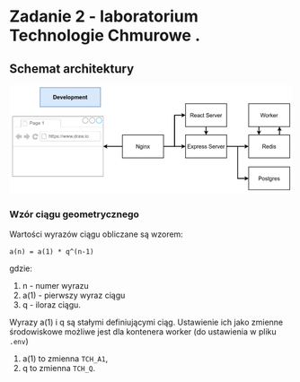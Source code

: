 # Zadanie 2 - laboratorium Technologie Chmurowe .

## Schemat architektury

![docs](./arch.png)



### Wzór ciągu geometrycznego

Wartości wyrazów ciągu obliczane są wzorem:

```
a(n) = a(1) * q^(n-1)
```

gdzie:

1. n - numer wyrazu
2.  a(1) - pierwszy wyraz ciągu
3.  q - iloraz ciągu.

Wyrazy a(1) i q są stałymi definiującymi ciąg. Ustawienie ich jako zmienne środowiskowe możliwe jest dla kontenera worker (do ustawienia w pliku `.env`)
1. a(1) to zmienna `TCH_A1`,
2. q to zmienna `TCH_Q`.
